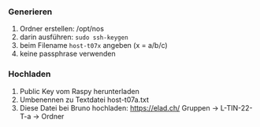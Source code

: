 ### Generieren
1. Ordner erstellen: /opt/nos
2. darin ausführen: ```sudo ssh-keygen```
3. beim Filename ```host-t07x``` angeben (x = a/b/c)
4. keine passphrase verwenden
### Hochladen
1. Public Key vom Raspy herunterladen
2. Umbenennen zu Textdatei host-t07a.txt
3. Diese Datei bei Bruno hochladen: https://elad.ch/
   Gruppen -> L-TIN-22-T-a -> Ordner